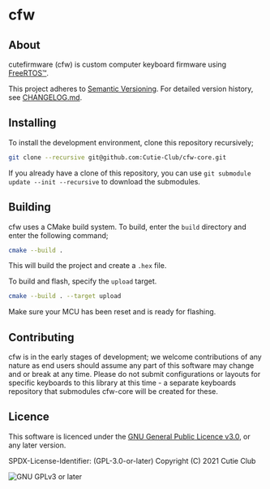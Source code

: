 # cfw

## About

cutefirmware (cfw) is custom computer keyboard firmware using [FreeRTOS™](https://www.freertos.org/).

This project adheres to [Semantic Versioning](https://semver.org/). For detailed version history, see [CHANGELOG.md](./CHANGELOG.md).

## Installing

To install the development environment, clone this repository recursively;

```sh
git clone --recursive git@github.com:Cutie-Club/cfw-core.git
```

If you already have a clone of this repository, you can use `git submodule update --init --recursive` to download the submodules.

## Building

cfw uses a CMake build system. To build, enter the `build` directory and enter the following command;

```sh
cmake --build .
```

This will build the project and create a `.hex` file.

To build and flash, specify the `upload` target.

```sh
cmake --build . --target upload
```

Make sure your MCU has been reset and is ready for flashing.

## Contributing

cfw is in the early stages of development; we welcome contributions of any nature as end users should assume any part of this software may change and or break at any time. Please do not submit configurations or layouts for specific keyboards to this library at this time - a separate keyboards repository that submodules cfw-core will be created for these.

## Licence

This software is licenced under the [GNU General Public Licence v3.0](https://www.gnu.org/licenses/gpl-3.0.html), or any later version.

SPDX-License-Identifier: (GPL-3.0-or-later)
Copyright (C) 2021 Cutie Club

![GNU GPLv3 or later](https://www.gnu.org/graphics/gplv3-or-later.png)
